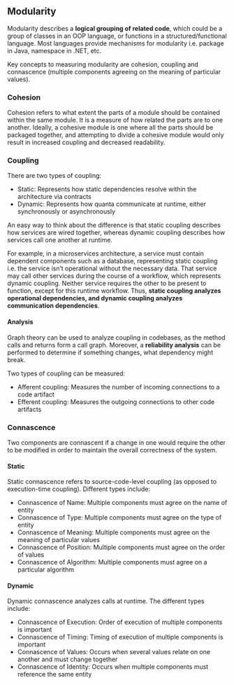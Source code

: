 ## Modularity

Modularity describes a **logical grouping of related code**, which could be a group of classes in an OOP language, or functions in a structured/functional language. Most languages provide mechanisms for modularity i.e. package in Java, namespace in .NET, etc.

Key concepts to measuring modularity are cohesion, coupling and connascence (multiple components agreeing on the meaning of particular values).

### Cohesion

Cohesion refers to what extent the parts of a module should be contained within the same module. It is a measure of how related the parts are to one another. Ideally, a cohesive module is one where all the parts should be packaged together, and attempting to divide a cohesive module would only result in increased coupling and decreased readability.

### Coupling

There are two types of coupling:

- Static: Represents how static dependencies resolve within the architecture via contracts
- Dynamic: Represents how quanta communicate at runtime, either synchronously or asynchronously

An easy way to think about the difference is that static coupling describes how services are wired together, whereas dynamic coupling describes how services call one another at runtime.

For example, in a microservices architecture, a service must contain dependent components such as a database, representing static coupling i.e. the service isn’t operational without the necessary data. That service may call other services during the course of a workflow, which represents dynamic coupling. Neither service requires the other to be present to function, except for this runtime workflow. Thus, **static coupling analyzes operational dependencies, and dynamic coupling analyzes communication dependencies**.

#### Analysis

Graph theory can be used to analyze coupling in codebases, as the method calls and returns form a call graph. Moreover, a **reliability analysis** can be performed to determine if something changes, what dependency might break.

Two types of coupling can be measured:

- Afferent coupling: Measures the number of incoming connections to a code artifact
- Efferent coupling: Measures the outgoing connections to other code artifacts

### Connascence

Two components are connascent if a change in one would require the other to be modified in order to maintain the overall correctness of the system.

#### Static

Static connascence refers to source-code-level coupling (as opposed to execution-time coupling). Different types include:

- Connascence of Name: Multiple components must agree on the name of entity
- Connascence of Type: Multiple components must agree on the type of entity
- Connascence of Meaning: Multiple components must agree on the meaning of particular values
- Connascence of Position: Multiple components must agree on the order of values
- Connascence of Algorithm: Multiple components must agree on a particular algorithm

#### Dynamic

Dynamic connascence analyzes calls at runtime. The different types include:

- Connascence of Execution: Order of execution of multiple components is important
- Connascence of Timing: Timing of execution of multiple components is important
- Connascence of Values: Occurs when several values relate on one another and must change together
- Connascence of Identity: Occurs when multiple components must reference the same entity
